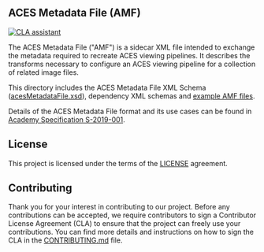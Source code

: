 ## ACES Metadata File (AMF) ##

[![CLA assistant](https://cla-assistant.io/readme/badge/ampas/aces-amf)](https://cla-assistant.io/ampas/aces-amf)

The ACES Metadata File ("AMF") is a sidecar XML file intended to exchange the metadata required to recreate ACES viewing pipelines. It describes the transforms necessary to configure an ACES viewing pipeline for a collection of related image files.

This directory includes the ACES Metadata File XML Schema ([acesMetadataFile.xsd](./schema/acesMetadataFile.xsd)), dependency XML schemas and [example AMF files](./examples/).

Details of the ACES Metadata File format and its use cases can be found in [Academy Specification S-2019-001](https://aces.mp/S-2019-001).

## License ##
This project is licensed under the terms of the [LICENSE](./LICENSE.md) agreement.

## Contributing ##
Thank you for your interest in contributing to our project. Before any contributions can be accepted, we require contributors to sign a Contributor License Agreement (CLA) to ensure that the project can freely use your contributions. You can find more details and instructions on how to sign the CLA in the [CONTRIBUTING.md](./CONTRIBUTING.md) file.

